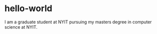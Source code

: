 # hello-world
I am a graduate student at NYIT pursuing my masters degree in computer science at NYIT.
